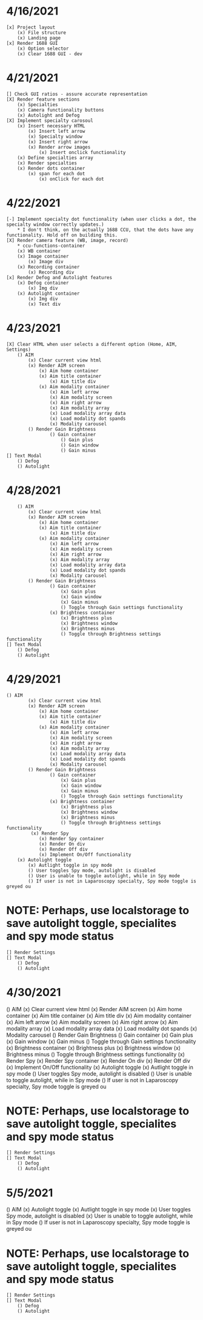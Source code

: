 # 4/16/2021
    [x] Project layout
        (x) File structure
        (x) Landing page
    [x] Render 1688 GUI  
        (x) Option selector
        (x) Clear 1688 GUI - dev
# 4/21/2021
    [] Check GUI ratios - assure accurate representation
    [X] Render feature sections
        (x) Specialties
        (x) Camera functionality buttons
        (x) Autolight and Defog
    [X] Implement specialty carosoul
        (x) Insert necessary HTML
            (x) Insert left arrow
            (x) Specialty window
            (x) Insert right arrow
            (x) Render arrow images
                (x) Insert onclick functionality
        (x) Define specialties array
        (x) Render specialties 
        (x) Render dots container
            (x) span for each dot
                (x) onClick for each dot
# 4/22/2021
    [-] Implement specialty dot functionality (when user clicks a dot, the specialty window correctly updates.)
        * I don't think, on the actually 1688 CCU, that the dots have any functionality. Hold off on building this.
    [X] Render camera feature (WB, image, record)
        * ccu-functions-container
        (x) WB container
        (x) Image container
            (x) Image div
        (x) Recording container
            (x) Recording div
    [x] Render Defog and Autolight features
        (x) Defog container 
            (x) Img div
        (x) Autolight container 
            (x) Img div
            (x) Text div
# 4/23/2021
    [X] Clear HTML when user selects a different option (Home, AIM, Settings)
        () AIM
            (x) Clear current view html
            (x) Render AIM screen
                (x) Aim home container
                (x) Aim title container
                    (x) Aim title div 
                (x) Aim modality container 
                    (x) Aim left arrow
                    (x) Aim modality screen
                    (x) Aim right arrow
                    (x) Aim modality array
                    (x) Load modality array data
                    (x) Load modality dot spands
                    (x) Modality carousel
            () Render Gain Brightness
                    () Gain container 
                        () Gain plus
                        () Gain window
                        () Gain minus
    [] Text Modal 
        () Defog 
        () Autolight
# 4/28/2021
        () AIM
            (x) Clear current view html
            (x) Render AIM screen
                (x) Aim home container
                (x) Aim title container
                    (x) Aim title div 
                (x) Aim modality container 
                    (x) Aim left arrow
                    (x) Aim modality screen
                    (x) Aim right arrow
                    (x) Aim modality array
                    (x) Load modality array data
                    (x) Load modality dot spands
                    (x) Modality carousel
            () Render Gain Brightness
                    () Gain container 
                        (x) Gain plus
                        (x) Gain window
                        (x) Gain minus
                        () Toggle through Gain settings functionality
                    (x) Brightness container 
                        (x) Brightness plus
                        (x) Brightness window
                        (x) Brightness minus
                        () Toggle through Brightness settings functionality
    [] Text Modal 
        () Defog 
        () Autolight
# 4/29/2021
    () AIM
            (x) Clear current view html
            (x) Render AIM screen
                (x) Aim home container
                (x) Aim title container
                    (x) Aim title div 
                (x) Aim modality container 
                    (x) Aim left arrow
                    (x) Aim modality screen
                    (x) Aim right arrow
                    (x) Aim modality array
                    (x) Load modality array data
                    (x) Load modality dot spands
                    (x) Modality carousel
            () Render Gain Brightness
                    () Gain container 
                        (x) Gain plus
                        (x) Gain window
                        (x) Gain minus
                        () Toggle through Gain settings functionality
                    (x) Brightness container 
                        (x) Brightness plus
                        (x) Brightness window
                        (x) Brightness minus
                        () Toggle through Brightness settings functionality
             (x) Render Spy 
                (x) Render Spy container
                (x) Render On div
                (x) Render Off div
                (x) Implement On/Off functionality
        (x) Autolight toggle
            (x) Autlight toggle in spy mode
            () User toggles Spy mode, autolight is disabled
            () User is unable to toggle autolight, while in Spy mode
            () If user is not in Laparoscopy specialty, Spy mode toggle is greyed ou
# NOTE: Perhaps, use localstorage to save autolight toggle, specialites and spy mode status
    [] Render Settings
    [] Text Modal 
        () Defog 
        () Autolight
# 4/30/2021
() AIM
            (x) Clear current view html
            (x) Render AIM screen
                (x) Aim home container
                (x) Aim title container
                    (x) Aim title div 
                (x) Aim modality container 
                    (x) Aim left arrow
                    (x) Aim modality screen
                    (x) Aim right arrow
                    (x) Aim modality array
                    (x) Load modality array data
                    (x) Load modality dot spands
                    (x) Modality carousel
            () Render Gain Brightness
                    () Gain container 
                        (x) Gain plus
                        (x) Gain window
                        (x) Gain minus
                        () Toggle through Gain settings functionality
                    (x) Brightness container 
                        (x) Brightness plus
                        (x) Brightness window
                        (x) Brightness minus
                        () Toggle through Brightness settings functionality
             (x) Render Spy 
                (x) Render Spy container
                (x) Render On div
                (x) Render Off div
                (x) Implement On/Off functionality
        (x) Autolight toggle
            (x) Autlight toggle in spy mode
            () User toggles Spy mode, autolight is disabled
            () User is unable to toggle autolight, while in Spy mode
            () If user is not in Laparoscopy specialty, Spy mode toggle is greyed ou
# NOTE: Perhaps, use localstorage to save autolight toggle, specialites and spy mode status
    [] Render Settings
    [] Text Modal 
        () Defog 
        () Autolight
# 5/5/2021
() AIM
    (x) Autolight toggle
        (x) Autlight toggle in spy mode
        (x) User toggles Spy mode, autolight is disabled
        (x) User is unable to toggle autolight, while in Spy mode
        () If user is not in Laparoscopy specialty, Spy mode toggle is greyed ou
# NOTE: Perhaps, use localstorage to save autolight toggle, specialites and spy mode status
    [] Render Settings
    [] Text Modal 
        () Defog 
        () Autolight




